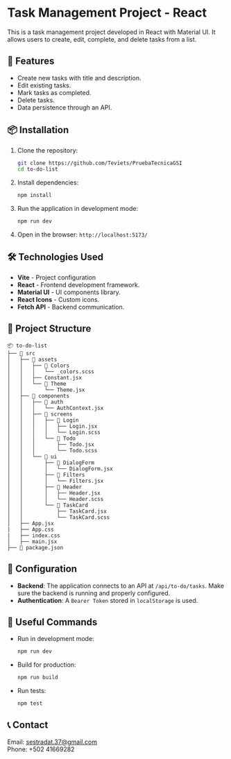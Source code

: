 # Task Management Project - React

This is a task management project developed in React with Material UI. It allows users to create, edit, complete, and delete tasks from a list.

## 🚀 Features
- Create new tasks with title and description.
- Edit existing tasks.
- Mark tasks as completed.
- Delete tasks.
- Data persistence through an API.

## 📦 Installation

1. Clone the repository:
   ```sh
   git clone https://github.com/Teviets/PruebaTecnicaGSI
   cd to-do-list
   ```
2. Install dependencies:
   ```sh
   npm install
   ```
3. Run the application in development mode:
   ```sh
   npm run dev
   ```
4. Open in the browser: `http://localhost:5173/`

## 🛠️ Technologies Used
- **Vite** - Project configuration
- **React** - Frontend development framework.
- **Material UI** - UI components library.
- **React Icons** - Custom icons.
- **Fetch API** - Backend communication.

## 📂 Project Structure
```
📦 to-do-list
├── 📂 src
│   ├── 📂 assets
│   │   ├── 📂 Colors
│   │   │   └── _colors.scss
│   │   ├── Constant.jsx
│   │   └── 📂 Theme
│   │       └── Theme.jsx
│   ├── 📂 components
│   │   ├── 📂 auth
│   │   │   └── AuthContext.jsx
│   │   ├── 📂 screens
│   │   │   ├── 📂 Login
│   │   │   │   ├── Login.jsx
│   │   │   │   └── Login.scss
│   │   │   └── 📂 Todo
│   │   │       ├── Todo.jsx
│   │   │       └── Todo.scss
│   │   └── 📂 ui
│   │       ├── 📂 DialogForm
│   │       │   └── DialogForm.jsx
│   │       ├── 📂 Filters
│   │       │   └── Filters.jsx
│   │       ├── 📂 Header
│   │       │   ├── Header.jsx
│   │       │   └── Header.scss
│   │       └── 📂 TaskCard
│   │           ├── TaskCard.jsx
│   │           └── TaskCard.scss
│   ├── App.jsx
|   ├── App.css
|   ├── index.css
│   ├── main.jsx
├── 📄 package.json
```

## 🔧 Configuration
- **Backend**: The application connects to an API at `/api/to-do/tasks`. Make sure the backend is running and properly configured.
- **Authentication**: A `Bearer Token` stored in `localStorage` is used.

## 📌 Useful Commands
- Run in development mode:
  ```sh
  npm run dev
  ```
- Build for production:
  ```sh
  npm run build
  ```
- Run tests:
  ```sh
  npm test
  ```

## 📞 Contact

Email: sestradat.37@gmail.com  
Phone: +502 41669282

